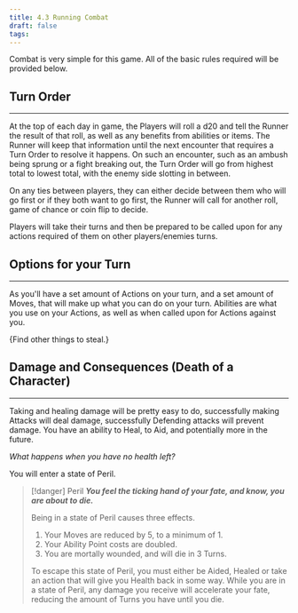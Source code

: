 ```yaml
---
title: 4.3 Running Combat
draft: false
tags:
---
```

Combat is very simple for this game. All of the basic rules required will be provided below.
## **Turn Order**
___
At the top of each day in game, the Players will roll a d20 and tell the Runner the result of that roll, as well as any benefits from abilities or items. The Runner will keep that information until the next encounter that requires a Turn Order to resolve it happens.
On such an encounter, such as an ambush being sprung or a fight breaking out, the Turn Order will go from highest total to lowest total, with the enemy side slotting in between. 

On any ties between players, they can either decide between them who will go first or if they both want to go first, the Runner will call for another roll, game of chance or coin flip to decide.

Players will take their turns and then be prepared to be called upon for any actions required of them on other players/enemies turns.

## Options for your Turn
___
As you'll have a set amount of Actions on your turn, and a set amount of Moves, that will make up what you can do on your turn.
Abilities are what you use on your Actions, as well as when called upon for Actions against you.

{Find other things to steal.}

## Damage and Consequences (Death of a Character)
___
Taking and healing damage will be pretty easy to do, successfully making Attacks will deal damage, successfully Defending attacks will prevent damage. You have an ability to Heal, to Aid, and potentially more in the future.

*What happens when you have no health left?*

You will enter a state of Peril.

> [!danger] Peril
> ***You feel the ticking hand of your fate, and know, you are about to die.***
> 
> Being in a state of Peril causes three effects.
> 1. Your Moves are reduced by 5, to a minimum of 1.
> 2. Your Ability Point costs are doubled.
> 3. You are mortally wounded, and will die in 3 Turns.
>    
>To escape this state of Peril, you must either be Aided, Healed or take an action that will give you Health back in some way.
>While you are in a state of Peril, any damage you receive will accelerate your fate, reducing the amount of Turns you have until you die.









